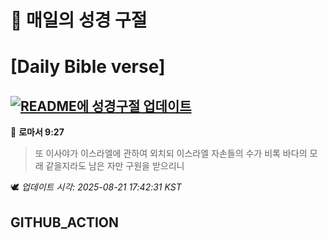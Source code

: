 # 🙏 매일의 성경 구절
# [Daily Bible verse]
## [![README에 성경구절 업데이트](https://github.com/DONGSUKA/first_test/actions/workflows/update-readme-bible.yml/badge.svg)](https://github.com/DONGSUKA/first_test/actions/workflows/update-readme-bible.yml)
<!-- START_BIBLE_VERSE -->
📖 **로마서 9:27**
> 또 이사야가 이스라엘에 관하여 외치되 이스라엘 자손들의 수가 비록 바다의 모래 같을지라도 남은 자만 구원을 받으리니

🕊️ _업데이트 시각: 2025-08-21 17:42:31 KST_
  <!-- END_BIBLE_VERSE -->
## GITHUB_ACTION
